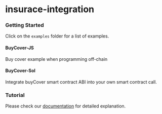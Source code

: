 # insurace-integration

### Getting Started
Click on the `examples` folder for a list of examples.

#### BuyCover-JS
Buy cover example when programming off-chain

#### BuyCover-Sol
Integrate buyCover smart contract ABI into your own smart contract call.

### Tutorial
Please check our [documentation](https://docs.insurace.io/landing-page/documentation-1/api-docs/apis-for-service-integration) for detailed explanation.
